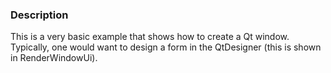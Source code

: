 ### Description

This is a very basic example that shows how to create a Qt window. Typically, one would want to design a form in the QtDesigner (this is shown in RenderWindowUi).
